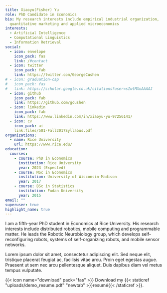 ```yaml
---
title: Xiaoyu(Fisher) Yu
role: PhD Candidate in Economics
bio: My research interests include empirical industrial organization,
  quantitative marketing and applied microeconomics
interests:
  - Artificial Intelligence
  - Computational Linguistics
  - Information Retrieval
social:
  - icon: envelope
    icon_pack: fas
    link: /#contact
  - icon: twitter
    icon_pack: fab
    link: https://twitter.com/GeorgeCushen
# - icon: graduation-cap
#   icon_pack: fas
#   link: https://scholar.google.co.uk/citations?user=sIwtMXoAAAAJ
  - icon: github
    icon_pack: fab
    link: https://github.com/gcushen
  - icon: linkedin
    icon_pack: fab
    link: https://www.linkedin.com/in/xiaoyu-yu-97256141/
  - icon: cv
    icon_pack: ai
    link:files/501-Fall2017Syllabus.pdf
organizations:
  - name: Rice University
    url: https://www.rice.edu/
education:
  courses:
    - course: PhD in Economics
      institution: Rice University
      year: 2023 (Expected)
    - course: MSc in Economics
      institution: University of Wisconsin-Madison
      year: 2017
    - course: BSc in Statistics
      institution: Fudan University
      year: 2015
email: ""
superuser: true
highlight_name: true
---
```

I am a fifth-year PhD student in Economics at Rice University. His research interests include distributed robotics, mobile computing and programmable matter. He leads the Robotic Neurobiology group, which develops self-reconfiguring robots, systems of self-organizing robots, and mobile sensor networks.

Lorem ipsum dolor sit amet, consectetur adipiscing elit. Sed neque elit, tristique placerat feugiat ac, facilisis vitae arcu. Proin eget egestas augue. Praesent ut sem nec arcu pellentesque aliquet. Duis dapibus diam vel metus tempus vulputate.

{{< icon name="download" pack="fas" >}} Download my {{< staticref "uploads/demo_resume.pdf" "newtab" >}}resumé{{< /staticref >}}.
